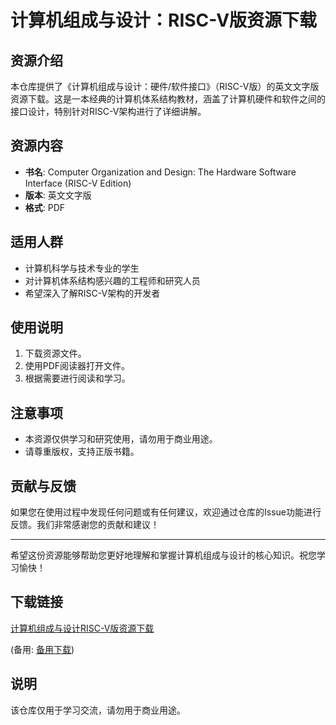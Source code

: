 # 计算机组成与设计：RISC-V版资源下载

## 资源介绍

本仓库提供了《计算机组成与设计：硬件/软件接口》（RISC-V版）的英文文字版资源下载。这是一本经典的计算机体系结构教材，涵盖了计算机硬件和软件之间的接口设计，特别针对RISC-V架构进行了详细讲解。

## 资源内容

- **书名**: Computer Organization and Design: The Hardware Software Interface (RISC-V Edition)
- **版本**: 英文文字版
- **格式**: PDF

## 适用人群

- 计算机科学与技术专业的学生
- 对计算机体系结构感兴趣的工程师和研究人员
- 希望深入了解RISC-V架构的开发者

## 使用说明

1. 下载资源文件。
2. 使用PDF阅读器打开文件。
3. 根据需要进行阅读和学习。

## 注意事项

- 本资源仅供学习和研究使用，请勿用于商业用途。
- 请尊重版权，支持正版书籍。

## 贡献与反馈

如果您在使用过程中发现任何问题或有任何建议，欢迎通过仓库的Issue功能进行反馈。我们非常感谢您的贡献和建议！

---

希望这份资源能够帮助您更好地理解和掌握计算机组成与设计的核心知识。祝您学习愉快！

## 下载链接
[计算机组成与设计RISC-V版资源下载](https://pan.quark.cn/s/2cd7ab7e8d74) 

(备用: [备用下载](https://pan.baidu.com/s/108tOx03LUs9VNzGhot_-OQ?pwd=1234))

## 说明

该仓库仅用于学习交流，请勿用于商业用途。
